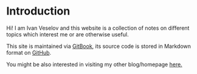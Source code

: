 # Introduction

Hi! I am Ivan Veselov and this website is a collection of notes on different topics which interest me or are otherwise useful.

This site is maintained via [GitBook](https://www.gitbook.com/), its source code is stored in Markdown format on [GitHub](https://github.com/sphynx/notes).

You might be also interested in visiting my other blog/homepage [here.](http://iveselov.info/)

